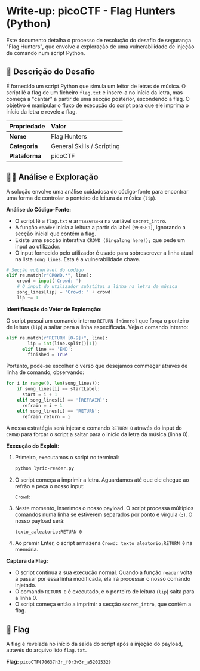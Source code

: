 # Write-up: picoCTF - Flag Hunters (Python)

Este documento detalha o processo de resolução do desafio de segurança "Flag Hunters", que envolve a exploração de uma vulnerabilidade de injeção de comando num script Python.

## 📝 Descrição do Desafio

É fornecido um script Python que simula um leitor de letras de música. O script lê a flag de um ficheiro `flag.txt` e insere-a no início da letra, mas começa a "cantar" a partir de uma secção posterior, escondendo a flag. O objetivo é manipular o fluxo de execução do script para que ele imprima o início da letra e revele a flag.

| Propriedade | Valor |
| :--- | :--- |
| **Nome** | Flag Hunters |
| **Categoria** | General Skills / Scripting |
| **Plataforma** | picoCTF |

## 🕵️‍♂️ Análise e Exploração

A solução envolve uma análise cuidadosa do código-fonte para encontrar uma forma de controlar o ponteiro de leitura da música (`lip`).

**Análise do Código-Fonte:**

* O script lê a `flag.txt` e armazena-a na variável `secret_intro`.
* A função `reader` inicia a leitura a partir da label `[VERSE1]`, ignorando a secção inicial que contém a flag.
* Existe uma secção interativa `CROWD (Singalong here!);` que pede um input ao utilizador.
* O input fornecido pelo utilizador é usado para sobrescrever a linha atual na lista `song_lines`. Esta é a vulnerabilidade chave.

```python
# Secção vulnerável do código
elif re.match(r"CROWD.*", line):
    crowd = input('Crowd: ')
    # O input do utilizador substitui a linha na letra da música
    song_lines[lip] = 'Crowd: ' + crowd 
    lip += 1
```

**Identificação do Vetor de Exploração:**

O script possui um comando interno `RETURN [número]` que força o ponteiro de leitura (`lip`) a saltar para a linha especificada.
Veja o comando interno:
```python
elif re.match(r"RETURN [0-9]+", line):
        lip = int(line.split()[1])
      elif line == 'END':
        finished = True
```
Portanto, pode-se escolher o verso que desejamos commeçar através de linha de comando, observando:
```python
for i in range(0, len(song_lines)):
    if song_lines[i] == startLabel:
      start = i + 1
    elif song_lines[i] == '[REFRAIN]':
      refrain = i + 1
    elif song_lines[i] == 'RETURN':
      refrain_return = i
```

A nossa estratégia será injetar o comando `RETURN 0` através do input do `CROWD` para forçar o script a saltar para o início da letra da música (linha 0).

**Execução do Exploit:**

1.  Primeiro, executamos o script no terminal:
    ```bash
    python lyric-reader.py
    ```
2.  O script começa a imprimir a letra. Aguardamos até que ele chegue ao refrão e peça o nosso input:
    ```
    Crowd: 
    ```
3.  Neste momento, inserimos o nosso payload. O script processa múltiplos comandos numa linha se estiverem separados por ponto e vírgula (`;`). O nosso payload será:
    ```
    texto_aaleatorio;RETURN 0
    ```
4.  Ao premir Enter, o script armazena `Crowd: texto_aleatorio;RETURN 0` na memória.

**Captura da Flag:**

* O script continua a sua execução normal. Quando a função `reader` volta a passar por essa linha modificada, ela irá processar o nosso comando injetado.
* O comando `RETURN 0` é executado, e o ponteiro de leitura (`lip`) salta para a linha 0.
* O script começa então a imprimir a secção `secret_intro`, que contém a flag.

## 🚩 Flag

A flag é revelada no início da saída do script após a injeção do payload, através do arquivo lido `flag.txt`.

**Flag:** `picoCTF{70637h3r_f0r3v3r_a5202532}`
